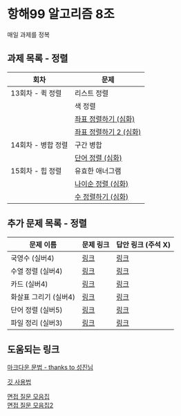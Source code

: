 # 항해99 알고리즘 8조
매일 과제를 정복

## 과제 목록 - 정렬
| 회차 | 문제 |
| ------ | ----------- |
| 13회차 - 퀵 정렬| 리스트 정렬|
|       | 색 정렬|
| | [좌표 정렬하기 (심화)](https://www.acmicpc.net/problem/11650)
| | [좌표 정렬하기 2 (심화)](https://www.acmicpc.net/problem/11651)
| 14회차 - 병합 정렬| 구간 병합
|| [단어 정렬 (심화)](https://www.acmicpc.net/problem/1181)
| 15회차 - 힙 정렬| 유효한 애너그램|
||[나이순 정렬 (심화)](https://www.acmicpc.net/problem/10814)
||[수 정렬하기 (심화)](https://www.acmicpc.net/problem/2751)

## 추가 문제 목록 - 정렬

| 문제 이름| 문제 링크 | 답안 링크 (주석 X)|
| ------ | ----------- | -----------|
| 국영수 (실버4) | [링크](https://www.acmicpc.net/problem/10825) | [링크](https://github.com/rhs0266/FastCampus/blob/main/%EA%B0%95%EC%9D%98%20%EC%9E%90%EB%A3%8C/02-%EC%95%8C%EA%B3%A0%EB%A6%AC%EC%A6%98/03~04-%EC%A0%95%EB%A0%AC/%EB%AC%B8%EC%A0%9C%EB%B3%84%20%EC%BD%94%EB%93%9C/10825-%EA%B5%AD%EC%98%81%EC%88%98/solution.py) |
| 수열 정렬 (실버4) | [링크](https://www.acmicpc.net/problem/1015) | [링크](https://github.com/rhs0266/FastCampus/tree/main/%EA%B0%95%EC%9D%98%20%EC%9E%90%EB%A3%8C/02-%EC%95%8C%EA%B3%A0%EB%A6%AC%EC%A6%98/03~04-%EC%A0%95%EB%A0%AC/%EB%AC%B8%EC%A0%9C%EB%B3%84%20%EC%BD%94%EB%93%9C/1015-%EC%88%98%EC%97%B4%20%EC%A0%95%EB%A0%AC) |
카드 (실버4) | [링크](https://www.acmicpc.net/problem/11652) | [링크](https://github.com/rhs0266/FastCampus/blob/main/%EA%B0%95%EC%9D%98%20%EC%9E%90%EB%A3%8C/02-%EC%95%8C%EA%B3%A0%EB%A6%AC%EC%A6%98/03~04-%EC%A0%95%EB%A0%AC/%EB%AC%B8%EC%A0%9C%EB%B3%84%20%EC%BD%94%EB%93%9C/11652-%EC%B9%B4%EB%93%9C/solution.py) |
화살표 그리기 (실버4) | [링크](https://www.acmicpc.net/problem/15970) | [링크](https://github.com/rhs0266/FastCampus/blob/main/%EA%B0%95%EC%9D%98%20%EC%9E%90%EB%A3%8C/02-%EC%95%8C%EA%B3%A0%EB%A6%AC%EC%A6%98/03~04-%EC%A0%95%EB%A0%AC/%EB%AC%B8%EC%A0%9C%EB%B3%84%20%EC%BD%94%EB%93%9C/15970-%ED%99%94%EC%82%B4%ED%91%9C%20%EA%B7%B8%EB%A6%AC%EA%B8%B0/solution.py) |
단어 정렬 (실버5) | [링크](https://www.acmicpc.net/problem/1181) | [링크](https://github.com/rhs0266/FastCampus/blob/main/%EA%B0%95%EC%9D%98%20%EC%9E%90%EB%A3%8C/02-%EC%95%8C%EA%B3%A0%EB%A6%AC%EC%A6%98/03~04-%EC%A0%95%EB%A0%AC/%EB%AC%B8%EC%A0%9C%EB%B3%84%20%EC%BD%94%EB%93%9C/1181-%EB%8B%A8%EC%96%B4%20%EC%A0%95%EB%A0%AC/solution.py) |
파일 정리 (실버3) | [링크](https://www.acmicpc.net/problem/20291) | [링크](https://github.com/rhs0266/FastCampus/blob/main/%EA%B0%95%EC%9D%98%20%EC%9E%90%EB%A3%8C/02-%EC%95%8C%EA%B3%A0%EB%A6%AC%EC%A6%98/03~04-%EC%A0%95%EB%A0%AC/%EB%AC%B8%EC%A0%9C%EB%B3%84%20%EC%BD%94%EB%93%9C/20291-%ED%8C%8C%EC%9D%BC%20%EC%A0%95%EB%A6%AC/solution.py)

## 도움되는 링크

[마크다운 문법 - thanks to 성진님](https://markdown-it.github.io/)

[깃 사용법](https://www.youtube.com/watch?v=FXDjmsiv8fI&t=2s)

[면접 질문 모음집](https://github.com/JaeYeopHan/Interview_Question_for_Beginner)</br>
[면접 질문 모음집2](https://mangkyu.tistory.com/88)
